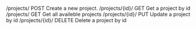 /projects/	POST	Create a new project.
/projects/{id}/	GET	Get a project by id
/projects/	GET	Get all availeble projects
/projects/{id}/	PUT	Update a project by id
/projects/{id}/	DELETE	Delete a project by id
